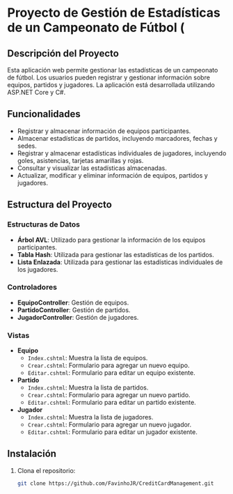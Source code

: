 # Proyecto de Gestión de Estadísticas de un Campeonato de Fútbol (

## Descripción del Proyecto

Esta aplicación web permite gestionar las estadísticas de un campeonato de fútbol. Los usuarios pueden registrar y gestionar información sobre equipos, partidos y jugadores. La aplicación está desarrollada utilizando ASP.NET Core y C#.

## Funcionalidades

- Registrar y almacenar información de equipos participantes.
- Almacenar estadísticas de partidos, incluyendo marcadores, fechas y sedes.
- Registrar y almacenar estadísticas individuales de jugadores, incluyendo goles, asistencias, tarjetas amarillas y rojas.
- Consultar y visualizar las estadísticas almacenadas.
- Actualizar, modificar y eliminar información de equipos, partidos y jugadores.

## Estructura del Proyecto

### Estructuras de Datos

- **Árbol AVL**: Utilizado para gestionar la información de los equipos participantes.
- **Tabla Hash**: Utilizada para gestionar las estadísticas de los partidos.
- **Lista Enlazada**: Utilizada para gestionar las estadísticas individuales de los jugadores.

### Controladores

- **EquipoController**: Gestión de equipos.
- **PartidoController**: Gestión de partidos.
- **JugadorController**: Gestión de jugadores.

### Vistas

- **Equipo**
  - `Index.cshtml`: Muestra la lista de equipos.
  - `Crear.cshtml`: Formulario para agregar un nuevo equipo.
  - `Editar.cshtml`: Formulario para editar un equipo existente.
- **Partido**
  - `Index.cshtml`: Muestra la lista de partidos.
  - `Crear.cshtml`: Formulario para agregar un nuevo partido.
  - `Editar.cshtml`: Formulario para editar un partido existente.
- **Jugador**
  - `Index.cshtml`: Muestra la lista de jugadores.
  - `Crear.cshtml`: Formulario para agregar un nuevo jugador.
  - `Editar.cshtml`: Formulario para editar un jugador existente.

## Instalación

1. Clona el repositorio:

   ```bash
   git clone https://github.com/FavinhoJR/CreditCardManagement.git
